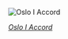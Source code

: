 
![Oslo I Accord](https://upload.wikimedia.org/wikipedia/commons/thumb/9/9a/Flickr_-_Government_Press_Office_%28GPO%29_-_THE_NOBEL_PEACE_PRIZE_LAUREATES_FOR_1994_IN_OSLO..jpg/600px-Flickr_-_Government_Press_Office_%28GPO%29_-_THE_NOBEL_PEACE_PRIZE_LAUREATES_FOR_1994_IN_OSLO..jpg)

*[Oslo I Accord](https://wikipedia.org/wiki/File:Flickr_-_Government_Press_Office_(GPO)_-_THE_NOBEL_PEACE_PRIZE_LAUREATES_FOR_1994_IN_OSLO..jpg)*
